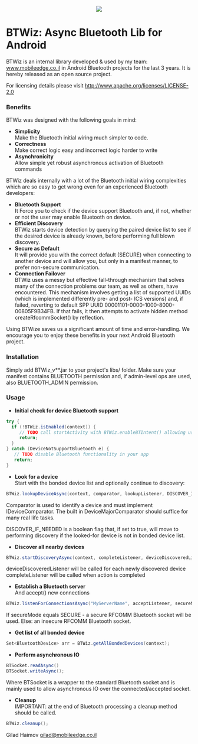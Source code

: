 <!---
/*
 *
 *
 *
 *
 * BTWiz for asynchronouse Bluetooth in Android
 * http://www.mobileEdge.co.il
 *
 *
 *
 *
 *
 * Copyright 2014 Gilad Haimov and the Mobile Edge team
 *
 * Gilad Haimov licenses this file to you under the Apache License,
 * version 2.0 (the "License"); you may not use this file except in compliance
 * with the License. You may obtain a copy of the License at:
 *
 *   http://www.apache.org/licenses/LICENSE-2.0
 *
 * Unless required by applicable law or agreed to in writing, software
 * distributed under the License is distributed on an "AS IS" BASIS, WITHOUT
 * WARRANTIES OR CONDITIONS OF ANY KIND, either express or implied. See the
 * License for the specific language governing permissions and limitations
 * under the License.
 */
-->
<p align="center"><img src="http://i.imgur.com/c6NmMh8.jpg"></p>

# BTWiz: Async Bluetooth Lib for Android

BTWiz is an internal library developed & used by my team: www.mobileedge.co.il in Android Bluetooth projects for the last 3 years.
It is hereby released as an open source project.

For licensing details please visit http://www.apache.org/licenses/LICENSE-2.0


### Benefits
BTWiz was designed with the following goals in mind:
 * **Simplicity**<br/>
   Make the Bluetooth initial wiring much simpler to code.
 * **Correctness**<br/>
   Make correct logic easy and incorrect logic harder to write
 * **Asynchronicity**<br/>
   Allow simple yet robust asynchronous activation of Bluetooth commands

BTWiz deals internally with a lot of the Bluetooth initial wiring complexities which are so easy to get wrong even for an experienced Bluetooth developers:

 * **Bluetooth Support**<br/>
   It Force you to check if the device support Bluetooth and, if not, whether or not the user may enable Bluetooth on device.
 * **Efficient Discovery**<br/>
   BTWiz starts device detection by querying the paired device list to see if the desired device is already known, before performing full blown discovery.
 * **Secure as Default**<br/>
   It will provide you with the correct default (SECURE) when connecting to another device and will allow you, but only in a manifest manner, to prefer non-secure communication.
 * **Connection Failover**<br/>
   BTWiz uses a messy but effective fall-through mechanism that solves many of the connection problems our team, as well as others, have encountered. This mechanism involves getting a list of supported UUIDs (which is implemented differently pre- and post- ICS versions) and, if failed, reverting to default SPP UUID 00001101-0000-1000-8000-00805F9B34FB. If that fails, it then attempts to activate hidden method createRfcommSocket() by reflection.


Using BTWize saves us a significant amount of time and error-handling. We encourage you to enjoy these benefits in your next Android Bluetooth project.


### Installation
Simply add BTWiz_v**.jar to your project's libs/ folder. Make sure your manifest contains BLUETOOTH permission and, if admin-level ops are used, also BLUETOOTH_ADMIN permission.

### Usage
 * **Initial check for device Bluetooth support**<br/>
```scala
try {
  if (!BTWiz.isEnabled(context)) {
     // TODO call startActivity with BTWiz.enableBTIntent() allowing user to enable BT
     return;
  }
} catch (DeviceNotSupportBluetooth e) {
   // TODO disable Bluetooth functionality in your app
   return;
}
```

 * **Look for a device**<br/>
  Start with the bonded device list and optionally continue to discovery:
```scala
BTWiz.lookupDeviceAsync(context, comparator, lookupListener, DISCOVER_IF_NEEDED);
```

Comparator is used to identify a device and must implement IDeviceComparator.
The built in DeviceMajorComparator should suffice for many real life tasks.

DISCOVER_IF_NEEDED is a boolean flag that, if set to true, will move to performing discovery if the looked-for device is not in bonded device list.

 * **Discover all nearby devices**<br/>
```scala
BTWiz.startDiscoveryAsync(context, completeListener, deviceDiscoveredListener);
```
deviceDiscoveredListener will be called for each newly discovered device
completeListener will be called when action is completed

 * **Establish a Bluetooth server**<br/>
 And accept() new connections
```scala
BTWiz.listenForConnectionsAsync("MyServerName", acceptListener, secureMode);
```
If secureMode equals SECURE - a secure RFCOMM Bluetooth socket will be used.
Else: an insecure RFCOMM Bluetooth socket.


 * **Get list of all bonded device**<br/>
```scala
Set<BluetoothDevice> arr = BTWiz.getAllBondedDevices(context);
```

 * **Perform asynchronous IO**<br/>
```scala
BTSocket.readAsync()
BTSocket.writeAsync();
```
Where BTSocket is a wrapper to the standard Bluetooth socket and is mainly used to allow asynchronous IO over the connected/accepted socket.

 * **Cleanup**<br/>
IMPORTANT: at the end of Bluetooth processing a cleanup method should be called.
```scala
BTWiz.cleanup();
```


Gilad Haimov
gilad@mobileedge.co.il
  